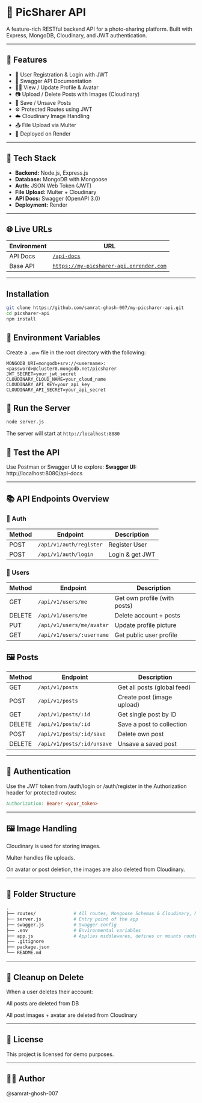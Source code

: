 # 📸 PicSharer API

A feature-rich RESTful backend API for a photo-sharing platform. Built with Express, MongoDB, Cloudinary, and JWT authentication.

---

## 🚀 Features

- 🔐 User Registration & Login with JWT
- 📄 Swagger API Documentation
- 🧑‍💼 View / Update Profile & Avatar
- 📷 Upload / Delete Posts with Images (Cloudinary)
- 💾 Save / Unsave Posts
- ⚙️ Protected Routes using JWT
- ☁️ Cloudinary Image Handling
- 📤 File Upload via Multer
- 📍 Deployed on Render

---

## 🧰 Tech Stack

- **Backend:** Node.js, Express.js
- **Database:** MongoDB with Mongoose
- **Auth:** JSON Web Token (JWT)
- **File Upload:** Multer + Cloudinary
- **API Docs:** Swagger (OpenAPI 3.0)
- **Deployment:** Render

---

## 🌐 Live URLs

| Environment | URL |
|-------------|-----|
| API Docs    | [`/api-docs`](https://my-picsharer-api.onrender.com/api-docs) |
| Base API    | [`https://my-picsharer-api.onrender.com`](https://my-picsharer-api.onrender.com) |

---

## Installation

```bash
git clone https://github.com/samrat-ghosh-007/my-picsharer-api.git
cd picsharer-api
npm install
```

## 🔑 Environment Variables

Create a `.env` file in the root directory with the following:
```env
MONGODB_URI=mongodb+srv://<username>:<password>@cluster0.mongodb.net/picsharer
JWT_SECRET=your_jwt_secret
CLOUDINARY_CLOUD_NAME=your_cloud_name
CLOUDINARY_API_KEY=your_api_key
CLOUDINARY_API_SECRET=your_api_secret
```

## 🏁 Run the Server

```bash
node server.js
```
The server will start at `http://localhost:8080`

## 🧪 Test the API

Use Postman or Swagger UI to explore:
 **Swagger UI:** http://localhost:8080/api-docs

 ---

 ## 📚 API Endpoints Overview

### 📌 Auth

| Method | Endpoint                                     | Description                        |
|--------|----------------------------------------------|------------------------------------|
| POST   | `/api/v1/auth/register`                      | Register User                      |
| POST   | `/api/v1/auth/login`                         | Login & get JWT                    |

### 👤 Users

| Method | Endpoint                                     | Description                        |
|--------|----------------------------------------------|------------------------------------|
| GET    | `/api/v1/users/me`                           | Get own profile (with posts)       |
| DELETE | `/api/v1/users/me`                           | Delete account + posts             |
| PUT    | `/api/v1/users/me/avatar`                    | Update profile picture             |
| GET    | `/api/v1/users/:username`                    | Get public user profile            |

## 🖼️ Posts

| Method | Endpoint                                     | Description                        |
|--------|----------------------------------------------|------------------------------------|
| GET    | `/api/v1/posts`                              | Get all posts (global feed)        |
| POST   | `/api/v1/posts`                              | Create post (image upload)         |
| GET    | `/api/v1/posts/:id`                          | Get single post by ID              |
| DELETE | `/api/v1/posts/:id`                          | Save a post to collection          |
| POST   | `/api/v1/posts/:id/save`                     | Delete own post                    |
| DELETE | `/api/v1/posts/:id/unsave`                   | Unsave a saved post                |

---

## 🔐 Authentication

Use the JWT token from /auth/login or /auth/register in the Authorization header for protected routes:
```makefile
Authorization: Bearer <your_token>
```

---

## 🖼️ Image Handling

Cloudinary is used for storing images.

Multer handles file uploads.

On avatar or post deletion, the images are also deleted from Cloudinary.

---

## 📂 Folder Structure

```bash
.
├── routes/              # All routes, Mongoose Schemas & Cloudinary, Multer Config
├── server.js            # Entry point of the app
├── swagger.js           # Swagger config 
├── .env                 # Environmental variables
├── app.js               # Applies middlewares, defines or mounts routes and sets up error handling
├── .gitignore
├── package.json
└── README.md
```

---

## 🧼 Cleanup on Delete

When a user deletes their account:

All posts are deleted from DB

All post images + avatar are deleted from Cloudinary

---

## 📖 License

This project is licensed for demo purposes.

---

## 👨‍💻 Author

@samrat-ghosh-007













